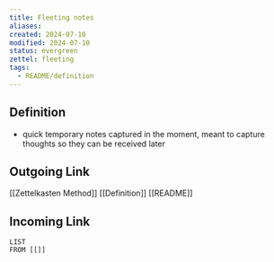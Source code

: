 ```yaml
---
title: Fleeting notes
aliases: 
created: 2024-07-10
modified: 2024-07-10
status: evergreen
zettel: fleeting
tags:
  - README/definition
---
```

## Definition
- quick temporary notes captured in the moment, meant to capture thoughts so they can be received later
## Outgoing Link
[[Zettelkasten Method]]
[[Definition]]
[[README]]
## Incoming Link
```dataview
LIST
FROM [[]]
```